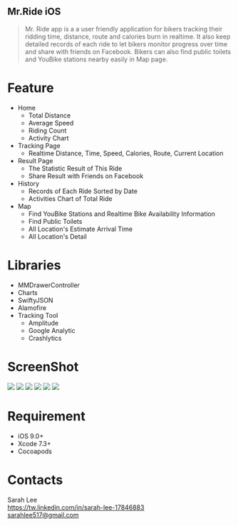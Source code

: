 ## Mr.Ride iOS
> Mr. Ride app is a a user friendly application for bikers tracking their ridding time, distance, route and calories burn in realtime. It also keep detailed records of each ride to let bikers monitor progress over time and share with friends on Facebook. Bikers can also find public toilets and YouBike stations nearby easily in Map page.

# Feature
  * Home
    * Total Distance
    * Average Speed
    * Riding Count
    * Activity Chart
  * Tracking Page
    * Realtime Distance, Time, Speed, Calories, Route, Current Location
  * Result Page
     * The Statistic Result of This Ride
     * Share Result with Friends on Facebook
  * History
    * Records of Each Ride Sorted by Date
    * Activities Chart of Total Ride
  * Map
    * Find YouBike Stations and Realtime Bike Availability Information
    * Find Public Toilets
    * All Location's Estimate Arrival Time
    * All Location's Detail

# Libraries
  * MMDrawerController
  * Charts
  * SwiftyJSON
  * Alamofire
  * Tracking Tool
    * Amplitude
    * Google Analytic
    * Crashlytics

# ScreenShot
![](http://i.imgur.com/urYegq7.png)
![](http://i.imgur.com/Bt7r4Ch.png)
![](http://i.imgur.com/fdDnF9O.png)
![](http://i.imgur.com/BK1b4bf.png)
![](http://i.imgur.com/u1Ylhuy.png)
![](http://i.imgur.com/ZSTStBx.png)

# Requirement
  * iOS 9.0+
  * Xcode 7.3+
  * Cocoapods

# Contacts
Sarah Lee
<br>https://tw.linkedin.com/in/sarah-lee-17846883
<br>sarahlee517@gmail.com
